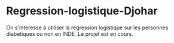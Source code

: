 # Regression-logistique-Djohar
On s'interesse à utiliser la regression logistique sur  les personnes diabetiques ou non en INDE .Le projet est en cours.

